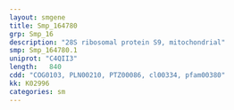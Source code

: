 ```yaml
---
layout: smgene
title: Smp_164780
grp: Smp_16
description: "28S ribosomal protein S9, mitochondrial"
smp: Smp_164780.1
uniprot: "C4QII3"
length:   840
cdd: "COG0103, PLN00210, PTZ00086, cl00334, pfam00380"
kk: K02996
categories: sm
---
```

